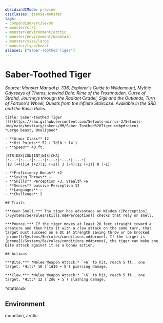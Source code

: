 ```yaml
---
obsidianUIMode: preview
cssclasses: json5e-monster
tags:
- compendium/src/5e/mm
- monster/cr/2
- monster/environment/arctic
- monster/environment/mountain
- monster/size/large
- monster/type/beast
aliases: ["Saber-Toothed Tiger"]
---
```

# Saber-Toothed Tiger
*Source: Monster Manual p. 336, Explorer's Guide to Wildemount, Mythic Odysseys of Theros, Icewind Dale: Rime of the Frostmaiden, Curse of Strahd, Journeys through the Radiant Citadel, Sigil and the Outlands, Turn of Fortune's Wheel, Quests from the Infinite Staircase. Available in the SRD and the Basic Rules.*  

```ad-statblock
title: Saber-Toothed Tiger
![](https://raw.githubusercontent.com/5etools-mirror-2/5etools-img/main/bestiary/tokens/MM/Saber-Toothed%20Tiger.webp#token)
*Large beast, Unaligned*

- **Armor Class** 12
- **Hit Points** 52 (`7d10 + 14`)
- **Speed** 40 ft.

|STR|DEX|CON|INT|WIS|CHA|
|:---:|:---:|:---:|:---:|:---:|:---:|
|18 (+4)|14 (+2)|15 (+2)| 3 (-4)|12 (+1)| 8 (-1)|

- **Proficiency Bonus** +2
- **Saving Throws** ⏤
- **Skills** Perception +3, Stealth +6
- **Senses** passive Perception 13
- **Languages** —
- **Challenge** 2

## Traits

***Keen Smell.*** The tiger has advantage on Wisdom ([Perception](/Systems/5e/rules/skills.md#Perception)) checks that rely on smell.

***Pounce.*** If the tiger moves at least 20 feet straight toward a creature and then hits it with a claw attack on the same turn, that target must succeed on a DC 14 Strength saving throw or be knocked [prone](/Systems/5e/rules/conditions.md#prone). If the target is [prone](/Systems/5e/rules/conditions.md#prone), the tiger can make one bite attack against it as a bonus action.

## Actions

***Bite.*** *Melee Weapon Attack:* `+6` to hit, reach 5 ft., one target. *Hit:* 10 (`1d10 + 5`) piercing damage.

***Claw.*** *Melee Weapon Attack:* `+6` to hit, reach 5 ft., one target. *Hit:* 12 (`2d6 + 5`) slashing damage.
```
^statblock

## Environment

mountain, arctic